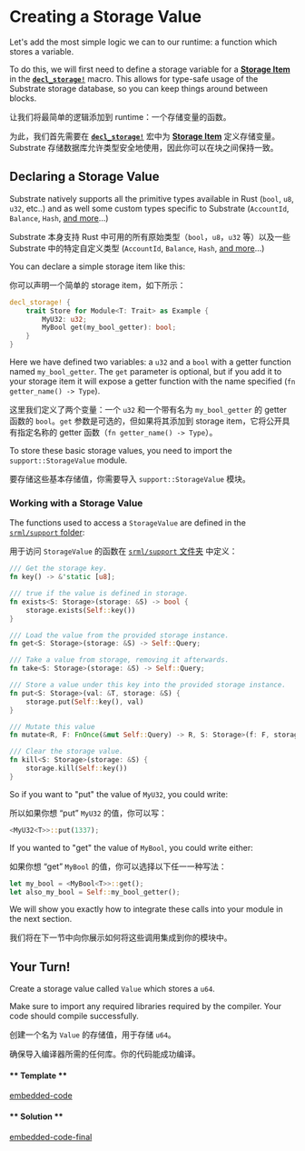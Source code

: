 Creating a Storage Value
===

Let's add the most simple logic we can to our runtime: a function which stores a variable.

To do this, we will first need to define a storage variable for a [**Storage Item**](https://substrate.readme.io/docs/glossary#section-storage-items) in the [**`decl_storage!`**](https://wiki.parity.io/decl_storage) macro. This allows for type-safe usage of the Substrate storage database, so you can keep things around between blocks.

让我们将最简单的逻辑添加到 runtime：一个存储变量的函数。

为此，我们首先需要在 [**`decl_storage!`**](https://wiki.parity.io/decl_storage) 宏中为 [**Storage Item**](https://substrate.readme.io/docs/glossary#section-storage-items) 定义存储变量。Substrate 存储数据库允许类型安全地使用，因此你可以在块之间保持一致。

## Declaring a Storage Value

Substrate natively supports all the primitive types available in Rust (`bool`, `u8`, `u32`, etc..) and as well some custom types specific to Substrate (`AccountId`, `Balance`, `Hash`, [and more](https://github.com/paritytech/oo7/blob/master/packages/oo7-substrate/src/types.js)...)

Substrate 本身支持 Rust 中可用的所有原始类型（`bool`，`u8`，`u32` 等）以及一些 Substrate 中的特定自定义类型 (`AccountId`, `Balance`, `Hash`, [and more](https://github.com/paritytech/oo7/blob/master/packages/oo7-substrate/src/types.js)...)

You can declare a simple storage item like this:

你可以声明一个简单的 storage item，如下所示：

```rust
decl_storage! {
    trait Store for Module<T: Trait> as Example {
        MyU32: u32;
        MyBool get(my_bool_getter): bool;
    }
}
```

Here we have defined two variables: a `u32` and a `bool` with a getter function named `my_bool_getter`. The `get` parameter is optional, but if you add it to your storage item it will expose a getter function with the name specified (`fn getter_name() -> Type`).

这里我们定义了两个变量：一个 `u32` 和一个带有名为 `my_bool_getter` 的 getter 函数的 `bool`。`get` 参数是可选的，但如果将其添加到 storage item，它将公开具有指定名称的 getter 函数（`fn getter_name() -> Type`）。

To store these basic storage values, you need to import the `support::StorageValue` module.

要存储这些基本存储值，你需要导入 `support::StorageValue` 模块。

### Working with a Storage Value

The functions used to access a `StorageValue` are defined in the [`srml/support` folder](https://github.com/paritytech/substrate/blob/master/srml/support/src/storage/generator.rs#L98):

用于访问 `StorageValue` 的函数在 [`srml/support` 文件夹](https://github.com/paritytech/substrate/blob/master/srml/support/src/storage/generator.rs#L98) 中定义：

```rust
/// Get the storage key.
fn key() -> &'static [u8];

/// true if the value is defined in storage.
fn exists<S: Storage>(storage: &S) -> bool {
    storage.exists(Self::key())
}

/// Load the value from the provided storage instance.
fn get<S: Storage>(storage: &S) -> Self::Query;

/// Take a value from storage, removing it afterwards.
fn take<S: Storage>(storage: &S) -> Self::Query;

/// Store a value under this key into the provided storage instance.
fn put<S: Storage>(val: &T, storage: &S) {
    storage.put(Self::key(), val)
}

/// Mutate this value
fn mutate<R, F: FnOnce(&mut Self::Query) -> R, S: Storage>(f: F, storage: &S) -> R;

/// Clear the storage value.
fn kill<S: Storage>(storage: &S) {
    storage.kill(Self::key())
}
```

So if you want to "put" the value of `MyU32`, you could write:

所以如果你想 “put” `MyU32` 的值，你可以写：

```rust
<MyU32<T>>::put(1337);
```

If you wanted to "get" the value of `MyBool`, you could write either:

如果你想 “get” `MyBool` 的值，你可以选择以下任一一种写法：

```rust
let my_bool = <MyBool<T>>::get();
let also_my_bool = Self::my_bool_getter();
```

We will show you exactly how to integrate these calls into your module in the next section.

我们将在下一节中向你展示如何将这些调用集成到你的模块中。

## Your Turn!

Create a storage value called `Value` which stores a `u64`.

Make sure to import any required libraries required by the compiler. Your code should compile successfully.

创建一个名为 `Value` 的存储值，用于存储 `u64`。

确保导入编译器所需的任何库。你的代码能成功编译。

<!-- tabs:start -->

#### ** Template **

[embedded-code](./assets/1.2-template.rs ':include :type=code embed-template')

#### ** Solution **

[embedded-code-final](./assets/1.2-finished-code.rs ':include :type=code embed-final')

<!-- tabs:end -->
